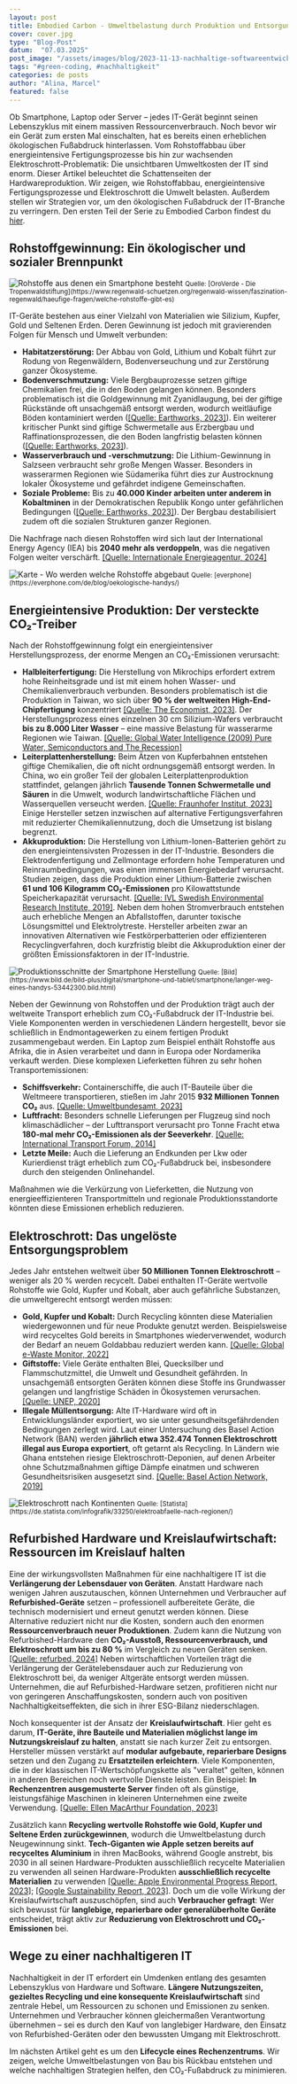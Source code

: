 ```yaml
---
layout: post
title: Embodied Carbon - Umweltbelastung durch Produktion und Entsorgung von Hardware
cover: cover.jpg
type: "Blog-Post"
datum:  "07.03.2025"
post_image: "/assets/images/blog/2023-11-13-nachhaltige-softwareentwicklung.jpg"
tags: "#green-coding, #nachhaltigkeit"
categories: de posts
author: "Alina, Marcel"
featured: false
---
```


Ob Smartphone, Laptop oder Server – jedes IT-Gerät beginnt seinen Lebenszyklus mit einem massiven Ressourcenverbrauch. Noch bevor wir ein Gerät zum ersten Mal einschalten, hat es bereits einen erheblichen ökologischen Fußabdruck hinterlassen. Vom Rohstoffabbau über energieintensive Fertigungsprozesse bis hin zur wachsenden Elektroschrott-Problematik: Die unsichtbaren Umweltkosten der IT sind enorm. Dieser Artikel beleuchtet die Schattenseiten der Hardwareproduktion. Wir zeigen, wie Rohstoffabbau, energieintensive Fertigungsprozesse und Elektroschrott die Umwelt belasten. Außerdem stellen wir Strategien vor, um den ökologischen Fußabdruck der IT-Branche zu verringern. Den ersten Teil der Serie zu Embodied Carbon findest du [hier](https://mehrwert.tech/embodied-carbon-1).

## **Rohstoffgewinnung: Ein ökologischer und sozialer Brennpunkt**

<img class="img-fluid w-100" src="/assets/images/blog/smartphone_resources.jpg" alt="Rohstoffe aus denen ein Smartphone besteht">
<small>Quelle: [OroVerde - Die Tropenwaldstiftung](https://www.regenwald-schuetzen.org/regenwald-wissen/faszination-regenwald/haeufige-fragen/welche-rohstoffe-gibt-es)</small>


IT-Geräte bestehen aus einer Vielzahl von Materialien wie Silizium, Kupfer, Gold und Seltenen Erden. Deren Gewinnung ist jedoch mit gravierenden Folgen für Mensch und Umwelt verbunden:

<ul>
  <li><b>Habitatzerstörung:</b> Der Abbau von Gold, Lithium und Kobalt führt zur Rodung von Regenwäldern, Bodenverseuchung und zur Zerstörung ganzer Ökosysteme.</li>
  <li><b>Bodenverschmutzung:</b> Viele Bergbauprozesse setzen giftige Chemikalien frei, die in den Boden gelangen können. Besonders problematisch ist die Goldgewinnung mit Zyanidlaugung, bei der giftige Rückstände oft unsachgemäß entsorgt werden, wodurch weitläufige Böden kontaminiert werden (<a href="https://earthworks.org/wp-content/uploads/2025/01/Earthworks-Annual-Report-2023.pdf">[Quelle: Earthworks, 2023]</a>). Ein weiterer kritischer Punkt sind giftige Schwermetalle aus Erzbergbau und Raffinationsprozessen, die den Boden langfristig belasten können (<a href="https://earthworks.org/wp-content/uploads/2025/01/Earthworks-Annual-Report-2023.pdf">[Quelle: Earthworks, 2023]</a>).</li>
  <li><b>Wasserverbrauch und -verschmutzung:</b> Die Lithium-Gewinnung in Salzseen verbraucht sehr große Mengen Wasser. Besonders in wasserarmen Regionen wie Südamerika führt dies zur Austrocknung lokaler Ökosysteme und gefährdet indigene Gemeinschaften.</li>
  <li><b>Soziale Probleme:</b> Bis zu <b>40.000 Kinder arbeiten unter anderem in Kobaltminen</b> in der Demokratischen Republik Kongo unter gefährlichen Bedingungen (<a href="https://earthworks.org/wp-content/uploads/2025/01/Earthworks-Annual-Report-2023.pdf">[Quelle: Earthworks, 2023]</a>). Der Bergbau destabilisiert zudem oft die sozialen Strukturen ganzer Regionen.</li>
</ul>

Die Nachfrage nach diesen Rohstoffen wird sich laut der International Energy Agency (IEA) bis **2040 mehr als verdoppeln**, was die negativen Folgen weiter verschärft. [[Quelle: Internationale Energieagentur, 2024]](https://www.iea.org/news/sharp-declines-in-critical-mineral-prices-mask-risks-of-future-supply-strains-as-energy-transitions-advance)

<img class="img-fluid w-100" src="/assets/images/blog/Smartphone_resources_map.jpg" alt="Karte - Wo werden welche Rohstoffe abgebaut">
<small>Quelle: [everphone](https://everphone.com/de/blog/oekologische-handys/)</small>

## **Energieintensive Produktion: Der versteckte CO₂-Treiber**

Nach der Rohstoffgewinnung folgt ein energieintensiver Herstellungsprozess, der enorme Mengen an CO₂-Emissionen verursacht:

<ul>
<li><b>Halbleiterfertigung:</b> Die Herstellung von Mikrochips erfordert extrem hohe Reinheitsgrade und ist mit einem hohen Wasser- und Chemikalienverbrauch verbunden. Besonders problematisch ist die Produktion in Taiwan, wo sich über <b>90 % der weltweiten High-End-Chipfertigung</b> konzentriert <a href="https://www.economist.com/special-report/2023/03/06/taiwans-dominance-of-the-chip-industry-makes-it-more-important">[Quelle: The Economist, 2023]</a>. Der Herstellungsprozess eines einzelnen 30 cm Silizium-Wafers verbraucht <b>bis zu 8.000 Liter Wasser</b> – eine massive Belastung für wasserarme Regionen wie Taiwan. <a href="https://www.globalwaterintel.com">[Quelle: Global Water Intelligence (2009) Pure Water, Semiconductors and The Recession]</a></li>
<li><b>Leiterplattenherstellung:</b> Beim Ätzen von Kupferbahnen entstehen giftige Chemikalien, die oft nicht ordnungsgemäß entsorgt werden. In China, wo ein großer Teil der globalen Leiterplattenproduktion stattfindet, gelangen jährlich <b>Tausende Tonnen Schwermetalle und Säuren</b> in die Umwelt, wodurch landwirtschaftliche Flächen und Wasserquellen verseucht werden. <a href="https://www.fraunhofer-zukunftsfabrik.de/?p=4256">[Quelle: Fraunhofer Institut, 2023]</a> Einige Hersteller setzen inzwischen auf alternative Fertigungsverfahren mit reduzierter Chemikaliennutzung, doch die Umsetzung ist bislang begrenzt.</li>
<li><b>Akkuproduktion:</b> Die Herstellung von Lithium-Ionen-Batterien gehört zu den energieintensivsten Prozessen in der IT-Industrie. Besonders die Elektrodenfertigung und Zellmontage erfordern hohe Temperaturen und Reinraumbedingungen, was einen immensen Energiebedarf verursacht. Studien zeigen, dass die Produktion einer Lithium-Batterie zwischen <b>61 und 106 Kilogramm CO₂-Emissionen</b> pro Kilowattstunde Speicherkapazität verursacht. <a href="https://ivl.diva-portal.org/smash/get/diva2:1549551/FULLTEXT01.pdf">[Quelle: IVL Swedish Environmental Research Institute, 2019]</a>. Neben dem hohen Stromverbrauch entstehen auch erhebliche Mengen an Abfallstoffen, darunter toxische Lösungsmittel und Elektrolytreste. Hersteller arbeiten zwar an innovativen Alternativen wie Festkörperbatterien oder effizienteren Recyclingverfahren, doch kurzfristig bleibt die Akkuproduktion einer der größten Emissionsfaktoren in der IT-Industrie.</li>
</ul>

<img class="img-fluid w-100" src="/assets/images/blog/smartphone_supply_chain.png" alt="Produktionsschnitte der Smartphone Herstellung">
<small>Quelle: [Bild](https://www.bild.de/bild-plus/digital/smartphone-und-tablet/smartphone/langer-weg-eines-handys-53442300.bild.html)</small>

Neben der Gewinnung von Rohstoffen und der Produktion trägt auch der weltweite Transport erheblich zum CO₂-Fußabdruck der IT-Industrie bei. Viele Komponenten werden in verschiedenen Ländern hergestellt, bevor sie schließlich in Endmontagewerken zu einem fertigen Produkt zusammengebaut werden. Ein Laptop zum Beispiel enthält Rohstoffe aus Afrika, die in Asien verarbeitet und dann in Europa oder Nordamerika verkauft werden. Diese komplexen Lieferketten führen zu sehr hohen Transportemissionen:

<ul>
<li><b>Schiffsverkehr:</b> Containerschiffe, die auch IT-Bauteile über die Weltmeere transportieren, stießen im Jahr 2015 <b>932 Millionen Tonnen CO₂</b> aus. <a href="https://www.umweltbundesamt.de/themen/wasser/gewaesser/meere/nutzung-belastungen/schifffahrt#fakten-zur-seeschifffahrt-und-zu-ihren-auswirkungen-auf-die-umwelt">[Quelle: Umweltbundesamt, 2023]</a></li>
<li><b>Luftfracht:</b> Besonders schnelle Lieferungen per Flugzeug sind noch klimaschädlicher – der Lufttransport verursacht pro Tonne Fracht etwa <b>180-mal mehr CO₂-Emissionen als der Seeverkehr</b>. <a href="https://www.itf-oecd.org/sites/default/files/docs/dp201421.pdf">[Quelle: International Transport Forum, 2014]</a></li>
<li><b>Letzte Meile:</b> Auch die Lieferung an Endkunden per Lkw oder Kurierdienst trägt erheblich zum CO₂-Fußabdruck bei, insbesondere durch den steigenden Onlinehandel.</li>
</ul>

Maßnahmen wie die Verkürzung von Lieferketten, die Nutzung von energieeffizienteren Transportmitteln und regionale Produktionsstandorte könnten diese Emissionen erheblich reduzieren.

## **Elektroschrott: Das ungelöste Entsorgungsproblem**

Jedes Jahr entstehen weltweit über **50 Millionen Tonnen Elektroschrott** – weniger als 20 % werden recycelt. Dabei enthalten IT-Geräte wertvolle Rohstoffe wie Gold, Kupfer und Kobalt, aber auch gefährliche Substanzen, die umweltgerecht entsorgt werden müssen:

<ul>
<li><b>Gold, Kupfer und Kobalt:</b> Durch Recycling könnten diese Materialien wiedergewonnen und für neue Produkte genutzt werden. Beispielsweise wird recyceltes Gold bereits in Smartphones wiederverwendet, wodurch der Bedarf an neuem Goldabbau reduziert werden kann. <a href="https://globalewastemonitor.org/">[Quelle: Global e-Waste Monitor, 2022]</a></li>
<li><b>Giftstoffe:</b> Viele Geräte enthalten Blei, Quecksilber und Flammschutzmittel, die Umwelt und Gesundheit gefährden. In unsachgemäß entsorgten Geräten können diese Stoffe ins Grundwasser gelangen und langfristige Schäden in Ökosystemen verursachen. <a href="https://wedocs.unep.org/xmlui/bitstream/handle/20.500.11822/35364/CoCL.pdf">[Quelle: UNEP, 2020]</a></li>
<li><b>Illegale Müllentsorgung:</b> Alte IT-Hardware wird oft in Entwicklungsländer exportiert, wo sie unter gesundheitsgefährdenden Bedingungen zerlegt wird. Laut einer Untersuchung des Basel Action Network (BAN) werden <b>jährlich etwa 352.474 Tonnen Elektroschrott illegal aus Europa exportiert</b>, oft getarnt als Recycling. In Ländern wie Ghana entstehen riesige Elektroschrott-Deponien, auf denen Arbeiter ohne Schutzmaßnahmen giftige Dämpfe einatmen und schweren Gesundheitsrisiken ausgesetzt sind. <a href="https://wiki.ban.org/images/f/f4/Holes_in_the_Circular_Economy-_WEEE_Leakage_from_Europe.pdf">[Quelle: Basel Action Network, 2019]</a></li>
</ul>


<img class="img-fluid w-100" src="/assets/images/blog/elektroschrott_recycling.jpeg" alt="Elektroschrott nach Kontinenten">
<small>Quelle: [Statista](https://de.statista.com/infografik/33250/elektroabfaelle-nach-regionen/)</small>

## **Refurbished Hardware und Kreislaufwirtschaft: Ressourcen im Kreislauf halten**

Eine der wirkungsvollsten Maßnahmen für eine nachhaltigere IT ist die **Verlängerung der Lebensdauer von Geräten**. Anstatt Hardware nach wenigen Jahren auszutauschen, können Unternehmen und Verbraucher auf **Refurbished-Geräte** setzen – professionell aufbereitete Geräte, die technisch modernisiert und erneut genutzt werden können. Diese Alternative reduziert nicht nur die Kosten, sondern auch den enormen **Ressourcenverbrauch neuer Produktionen**. Zudem kann die Nutzung von Refurbished-Hardware den **CO₂-Ausstoß, Ressourcenverbrauch, und Elektroschrott um bis zu 80 %** im Vergleich zu neuen Geräten senken. [[Quelle: refurbed, 2024]](https://www.refurbed.de/a/pressrelease-refurbed-fraunhofer/) Neben wirtschaftlichen Vorteilen trägt die Verlängerung der Gerätelebensdauer auch zur Reduzierung von Elektroschrott bei, da weniger Altgeräte entsorgt werden müssen. Unternehmen, die auf Refurbished-Hardware setzen, profitieren nicht nur von geringeren Anschaffungskosten, sondern auch von positiven Nachhaltigkeitseffekten, die sich in ihrer ESG-Bilanz niederschlagen.

Noch konsequenter ist der Ansatz der **Kreislaufwirtschaft**. Hier geht es darum, **IT-Geräte, ihre Bauteile und Materialien möglichst lange im Nutzungskreislauf zu halten**, anstatt sie nach kurzer Zeit zu entsorgen. Hersteller müssen verstärkt auf **modular aufgebaute, reparierbare Designs** setzen und den Zugang zu **Ersatzteilen erleichtern**. Viele Komponenten, die in der klassischen IT-Wertschöpfungskette als "veraltet" gelten, können in anderen Bereichen noch wertvolle Dienste leisten. Ein Beispiel: **In Rechenzentren ausgemusterte Server** finden oft als günstige, leistungsfähige Maschinen in kleineren Unternehmen eine zweite Verwendung. [[Quelle: Ellen MacArthur Foundation, 2023]](https://www.ellenmacarthurfoundation.org/circular-economy-diagram)

Zusätzlich kann **Recycling wertvolle Rohstoffe wie Gold, Kupfer und Seltene Erden zurückgewinnen**, wodurch die Umweltbelastung durch Neugewinnung sinkt. **Tech-Giganten wie Apple setzen bereits auf recyceltes Aluminium** in ihren MacBooks, während Google anstrebt, bis 2030 in all seinen Hardware-Produkten ausschließlich recycelte Materialien zu verwenden  all seinen Hardware-Produkten **ausschließlich recycelte Materialien** zu verwenden [[Quelle: Apple Environmental Progress Report, 2023]](https://www.apple.com/environment/pdf/Apple_Environmental_Progress_Report_2024.pdf); [[Google Sustainability Report, 2023]](https://sustainability.google/reports/google-2023-environmental-report/). Doch um die volle Wirkung der Kreislaufwirtschaft auszuschöpfen, sind auch **Verbraucher gefragt**: Wer sich bewusst für **langlebige, reparierbare oder generalüberholte Geräte** entscheidet, trägt aktiv zur **Reduzierung von Elektroschrott und CO₂-Emissionen** bei.

## **Wege zu einer nachhaltigeren IT**

Nachhaltigkeit in der IT erfordert ein Umdenken entlang des gesamten Lebenszyklus von Hardware und Software. **Längere Nutzungszeiten, gezieltes Recycling und eine konsequente Kreislaufwirtschaft** sind zentrale Hebel, um Ressourcen zu schonen und Emissionen zu senken. Unternehmen und Verbraucher können gleichermaßen Verantwortung übernehmen – sei es durch den Kauf von langlebiger Hardware, den Einsatz von Refurbished-Geräten oder den bewussten Umgang mit Elektroschrott.

Im nächsten Artikel geht es um den **Lifecycle eines Rechenzentrums**. Wir zeigen, welche Umweltbelastungen von Bau bis Rückbau entstehen und welche nachhaltigen Strategien helfen, den CO₂-Fußabdruck zu minimieren.
